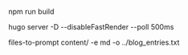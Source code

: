 npm run build

hugo server -D --disableFastRender --poll 500ms

 files-to-prompt content/ -e md -o ../blog_entries.txt


